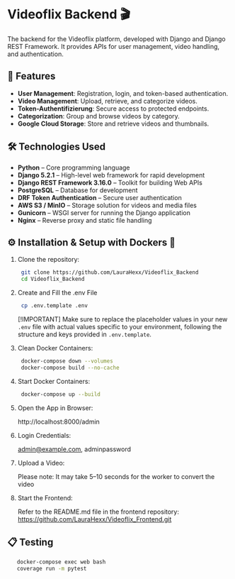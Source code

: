 # Videoflix Backend 🎬

The backend for the Videoflix platform, developed with Django and Django REST Framework. It provides APIs for user management, video handling, and authentication.

## 🚀 Features

- **User Management**: Registration, login, and token-based authentication.
- **Video Management**: Upload, retrieve, and categorize videos.
- **Token-Authentifizierung**: Secure access to protected endpoints.
- **Categorization**: Group and browse videos by category.
- **Google Cloud Storage**: Store and retrieve videos and thumbnails.

## 🛠️ Technologies Used

- **Python** – Core programming language
- **Django 5.2.1** – High-level web framework for rapid development
- **Django REST Framework 3.16.0** – Toolkit for building Web APIs
- **PostgreSQL** – Database for development
- **DRF Token Authentication** – Secure user authentication
- **AWS S3 / MinIO** – Storage solution for videos and media files
- **Gunicorn** – WSGI server for running the Django application
- **Nginx** – Reverse proxy and static file handling

## ⚙️ Installation & Setup with Dockers 🐳

1. Clone the repository:

   ```bash
    git clone https://github.com/LauraHexx/Videoflix_Backend
    cd Videoflix_Backend

   ```

2. Create and Fill the .env File

   ```bash
    cp .env.template .env

   ```

   [!IMPORTANT] Make sure to replace the placeholder values in your new `.env` file with actual values specific to your environment, following the structure and keys provided in `.env.template`.

3. Clean Docker Containers:

   ```bash
    docker-compose down --volumes
    docker-compose build --no-cache

   ```

4. Start Docker Containers:

   ```bash
    docker-compose up --build

   ```

5. Open the App in Browser:

   http://localhost:8000/admin

6. Login Credentials:

   admin@example.com,
   adminpassword

7. Upload a Video:

   Please note: It may take 5–10 seconds for the worker to convert the video

8. Start the Frontend:

   Refer to the README.md file in the frontend repository:
   https://github.com/LauraHexx/Videoflix_Frontend.git

## 📋 Testing

```bash
   docker-compose exec web bash
   coverage run -m pytest

```

